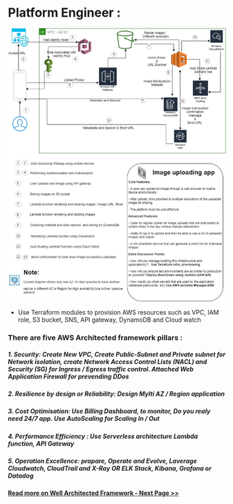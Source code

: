 # **Platform Engineer :**
![alt text](images/BJSS-v1.jpg)

- Use Terraform modules to provision AWS resources such as VPC, IAM role, S3 bucket, SNS, API gateway, DynamoDB and Cloud watch

### **There are five AWS Architected framework pillars :**
##### **1.    Security**: Create New VPC, Create Public-Subnet and Private subnet for Network isolation, create Network Access Control Lists (NACL) and Security (SG) for Ingress /  Egress traffic control. Attached Web Application Firewall for prevending DDos

##### **2.	Resilience by design or Reliability**: Design Mylti AZ / Region application
##### **3.	Cost Optimisation**: Use Billing Dashboard, to monitor, Do you realy need 24/7 app. Use AutoScaling for Scaling In / Out
##### **4.	Performance Efficiency** : Use Serverless architecture Lambda function, API Gateway
##### **5.	Operation Excellence**: prapare, Operate and Evolve, Laverage Cloudwatch, CloudTrail and X-Ray OR ELK Stack, Kibana, Grafana or Datadog



[**Read more on Well Architected Framework - Next Page >>**](/Readme-WAF.md)